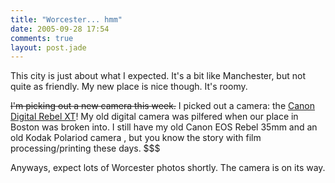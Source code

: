 ```yaml
---
title: "Worcester... hmm"
date: 2005-09-28 17:54
comments: true
layout: post.jade
---
```

This city is just about what I expected. It's a bit like Manchester, but not quite as friendly. My new place is nice though. It's roomy.

<del>I'm picking out a new camera this week.</del> I picked out a camera: the [Canon Digital Rebel XT](http://reviews.cnet.com/Canon_Digital_Rebel_XT_-_Black_Body_EF-S_18-55MM_Lens/4505-6501_7-31309327.html)! My old digital camera was pilfered when our place in Boston was broken into. I still have my old Canon EOS Rebel 35mm and an old Kodak Polariod camera , but you know the story with film processing/printing these days. $$$

Anyways, expect lots of Worcester photos shortly. The camera is on its way.
